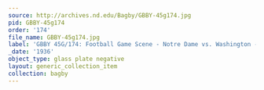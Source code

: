 ```yaml
---
source: http://archives.nd.edu/Bagby/GBBY-45g174.jpg
pid: GBBY-45g174
order: '174'
file_name: GBBY-45g174.jpg
label: 'GBBY 45G/174: Football Game Scene - Notre Dame vs. Washington - 1936'
_date: '1936'
object_type: glass plate negative
layout: generic_collection_item
collection: bagby
---
```

